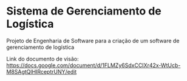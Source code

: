 Sistema de Gerenciamento de Logística
===============================

Projeto de Engenharia de Software para a criação de um software de gerenciamento de logística

Link do documento de visão: https://docs.google.com/document/d/1FLMZy6SdxCCIXr42x-WtUcb-M8SAgtQlHIRceptrUNY/edit
